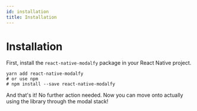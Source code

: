 ```yaml
---
id: installation
title: Installation
---
```


# Installation

First, install the `react-native-modalfy` package in your React Native project.

```text
yarn add react-native-modalfy
# or use npm
# npm install --save react-native-modalfy
```

And that's it! No further action needed. Now you can move onto actually using the library through the modal stack!

